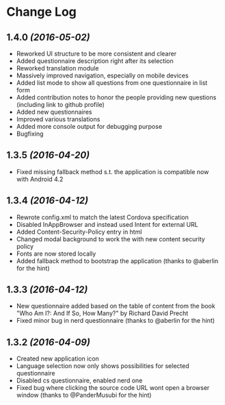 Change Log
==========

1.4.0  *(2016-05-02)*
--------------------

* Reworked UI structure to be more consistent and clearer
* Added questionnaire description right after its selection
* Reworked translation module
* Massively improved navigation, especially on mobile devices
* Added list mode to show all questions from one questionnaire in list form
* Added contribution notes to honor the people providing new questions (including link to github profile)
* Added new questionnaires
* Improved various translations
* Added more console output for debugging purpose
* Bugfixing

1.3.5  *(2016-04-20)*
--------------------

* Fixed missing fallback method s.t. the application is compatible now with Android 4.2

1.3.4  *(2016-04-12)*
--------------------

* Rewrote config.xml to match the latest Cordova specification
* Disabled InAppBrowser and instead used Intent for external URL
* Added Content-Security-Policy entry in html
* Changed modal background to work the with new content security policy
* Fonts are now stored locally
* Added fallback method to bootstrap the application  (thanks to @aberlin for the hint)


1.3.3  *(2016-04-12)*
--------------------

* New questionnaire added based on the table of content from the book "Who Am I?: And If So, How Many?" by Richard David Precht
* Fixed minor bug in nerd questionnaire (thanks to @aberlin for the hint)


1.3.2  *(2016-04-09)*
--------------------

* Created new application icon
* Language selection now only shows possibilities for selected questionnaire
* Disabled cs questionnaire, enabled nerd one
* Fixed bug where clicking the source code URL wont open a browser window (thanks to @PanderMusubi for the hint)
